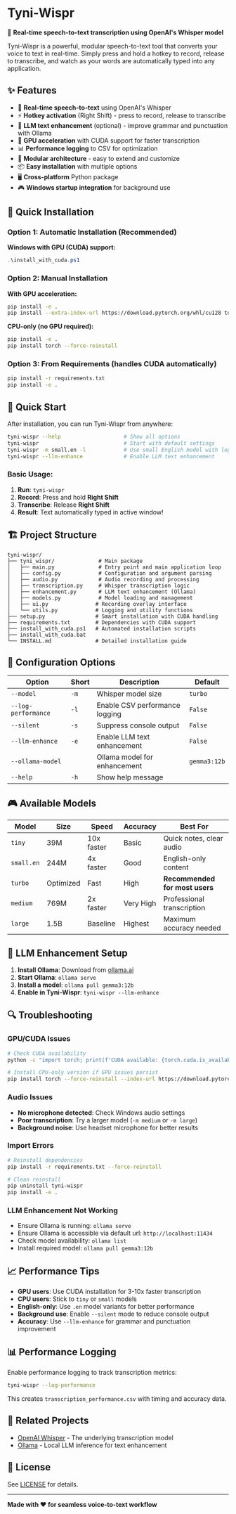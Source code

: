 # Tyni-Wispr

🎤 **Real-time speech-to-text transcription using OpenAI's Whisper model**

Tyni-Wispr is a powerful, modular speech-to-text tool that converts your voice to text in real-time. Simply press and hold a hotkey to record, release to transcribe, and watch as your words are automatically typed into any application.

## ✨ Features

- 🎯 **Real-time speech-to-text** using OpenAI's Whisper
- ⚡ **Hotkey activation** (Right Shift) - press to record, release to transcribe
- 🤖 **LLM text enhancement** (optional) - improve grammar and punctuation with Ollama
- 🚀 **GPU acceleration** with CUDA support for faster transcription
- 📊 **Performance logging** to CSV for optimization
- 🔧 **Modular architecture** - easy to extend and customize
- 📦 **Easy installation** with multiple options
- 🖥️ **Cross-platform** Python package
- 🎮 **Windows startup integration** for background use

## 🚀 Quick Installation

### Option 1: Automatic Installation (Recommended)

**Windows with GPU (CUDA) support:**
```powershell
.\install_with_cuda.ps1
```

### Option 2: Manual Installation

**With GPU acceleration:**
```bash
pip install -e .
pip install --extra-index-url https://download.pytorch.org/whl/cu128 torch>=2.0.0 --force-reinstall
```

**CPU-only (no GPU required):**
```bash
pip install -e .
pip install torch --force-reinstall
```

### Option 3: From Requirements (handles CUDA automatically)
```bash
pip install -r requirements.txt
pip install -e .
```

## 🎯 Quick Start

After installation, you can run Tyni-Wispr from anywhere:

```bash
tyni-wispr --help                    # Show all options
tyni-wispr                           # Start with default settings
tyni-wispr -m small.en -l            # Use small English model with logging
tyni-wispr --llm-enhance             # Enable LLM text enhancement
```

### Basic Usage:
1. **Run**: `tyni-wispr`
2. **Record**: Press and hold **Right Shift**
3. **Transcribe**: Release **Right Shift**
4. **Result**: Text automatically typed in active window!

## 🏗️ Project Structure

```
tyni-wispr/
├── tyni_wispr/              # Main package
│   ├── main.py              # Entry point and main application loop
│   ├── config.py            # Configuration and argument parsing
│   ├── audio.py             # Audio recording and processing
│   ├── transcription.py     # Whisper transcription logic
│   ├── enhancement.py       # LLM text enhancement (Ollama)
│   ├── models.py            # Model loading and management
│   ├── ui.py               # Recording overlay interface
│   └── utils.py            # Logging and utility functions
├── setup.py                # Smart installation with CUDA handling
├── requirements.txt        # Dependencies with CUDA support
├── install_with_cuda.ps1   # Automated installation scripts
├── install_with_cuda.bat   
└── INSTALL.md              # Detailed installation guide
```

## 🔧 Configuration Options

| Option | Short | Description | Default |
|--------|-------|-------------|---------|
| `--model` | `-m` | Whisper model size | `turbo` |
| `--log-performance` | `-l` | Enable CSV performance logging | `False` |
| `--silent` | `-s` | Suppress console output | `False` |
| `--llm-enhance` | `-e` | Enable LLM text enhancement | `False` |
| `--ollama-model` | | Ollama model for enhancement | `gemma3:12b` |
| `--help` | `-h` | Show help message | |

## 🎮 Available Models

| Model | Size | Speed | Accuracy | Best For |
|-------|------|-------|----------|----------|
| `tiny` | 39M | 10x faster | Basic | Quick notes, clear audio |
| `small.en` | 244M | 4x faster | Good | English-only content |
| `turbo` | Optimized | Fast | High | **Recommended for most users** |
| `medium` | 769M | 2x faster | Very High | Professional transcription |
| `large` | 1.5B | Baseline | Highest | Maximum accuracy needed |

## 🤖 LLM Enhancement Setup

1. **Install Ollama**: Download from [ollama.ai](https://ollama.ai)
2. **Start Ollama**: `ollama serve`
3. **Install a model**: `ollama pull gemma3:12b`
4. **Enable in Tyni-Wispr**: `tyni-wispr --llm-enhance`

## 🔍 Troubleshooting

### GPU/CUDA Issues
```bash
# Check CUDA availability
python -c "import torch; print(f'CUDA available: {torch.cuda.is_available()}')"

# Install CPU-only version if GPU issues persist
pip install torch --force-reinstall --index-url https://download.pytorch.org/whl/cpu
```

### Audio Issues
- **No microphone detected**: Check Windows audio settings
- **Poor transcription**: Try a larger model (`-m medium` or `-m large`)
- **Background noise**: Use headset microphone for better results

### Import Errors
```bash
# Reinstall dependencies
pip install -r requirements.txt --force-reinstall

# Clean reinstall
pip uninstall tyni-wispr
pip install -e .
```

### LLM Enhancement Not Working
- Ensure Ollama is running: `ollama serve`
- Ensure Ollama is accessible via default url: `http://localhost:11434`
- Check model availability: `ollama list`
- Install required model: `ollama pull gemma3:12b`

## 📈 Performance Tips

- **GPU users**: Use CUDA installation for 3-10x faster transcription
- **CPU users**: Stick to `tiny` or `small` models
- **English-only**: Use `.en` model variants for better performance
- **Background use**: Enable `--silent` mode to reduce console output
- **Accuracy**: Use `--llm-enhance` for grammar and punctuation improvement

## 📊 Performance Logging

Enable performance logging to track transcription metrics:

```bash
tyni-wispr --log-performance
```

This creates `transcription_performance.csv` with timing and accuracy data.

## 🔗 Related Projects

- [OpenAI Whisper](https://github.com/openai/whisper) - The underlying transcription model
- [Ollama](https://ollama.ai) - Local LLM inference for text enhancement

## 📄 License

See [LICENSE](LICENSE) for details.

---

**Made with ❤️ for seamless voice-to-text workflow**
